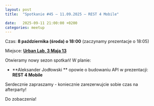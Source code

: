 ```yaml
---
layout: post
title:  "Spotkanie #45 – 11.09.2025 – REST 4 Mobile"

date:   2025-09-11 21:00:00 +0200
categories: meetup
---
```



Czas: **8 października (środa) o 18:00** (zaczynamy prezentacje o 18:05) 

Miejsce: **[Urban Lab, 3 Maja 13](https://goo.gl/maps/xfBVTXEWcyR3U9XcA)**


Otwieramy nowy sezon spotkań! W planie:
* **Aleksander Jodłowski ** opowie o budowaniu API w prezentacji: **REST 4 Mobile**

Serdecznie zapraszamy - koniecznie zarezerwujcie sobie czas na afterparty!

Do zobaczenia!
